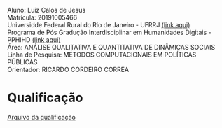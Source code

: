 Aluno: Luiz Calos de Jesus <br>
Matrícula:	20191005466 <br>
Universidde Federal Rural do Rio de Janeiro - UFRRJ [(link aqui)](https://ufrrj.br/) <br>
Programa de Pós Gradução Interdisciplinar em Humanidades Digitais - PPHIHD [(link aqui)](https://www.dcc.ufrrj.br/ppgihd/) <br>
Área:	ANÁLISE QUALITATIVA E QUANTITATIVA DE DINÂMICAS SOCIAIS <br>
Linha de Pesquisa:	MÉTODOS COMPUTACIONAIS EM POLÍTICAS PÚBLICAS <br>
Orientador:	RICARDO CORDEIRO CORREA <br>

# Qualificação
[Arquivo da qualificação](dissertação/)


